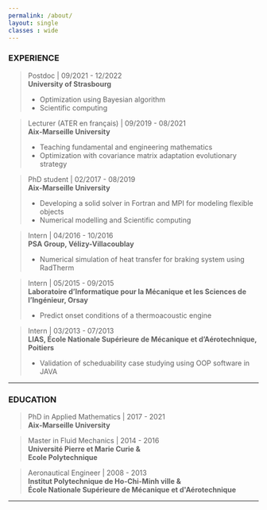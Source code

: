 ```yaml
---
permalink: /about/
layout: single
classes : wide
---
```


### EXPERIENCE

> Postdoc | 09/2021 - 12/2022 <br />
> **University of Strasbourg**
> - Optimization using Bayesian algorithm
> - Scientific computing
    
> Lecturer (ATER en français) | 09/2019 - 08/2021 <br />
> **Aix-Marseille University**
> - Teaching fundamental and engineering mathematics
> - Optimization with covariance matrix adaptation evolutionary strategy
      
> PhD student | 02/2017 - 08/2019 <br />
> **Aix-Marseille University**
> - Developing a solid solver in Fortran and MPI for modeling flexible objects
> - Numerical modelling and Scientific computing
      
> Intern | 04/2016 - 10/2016 <br />
> **PSA Group, Vélizy-Villacoublay**
> - Numerical simulation of heat transfer for braking system using RadTherm
      
> Intern | 05/2015 - 09/2015 <br />
> **Laboratoire d’Informatique pour la Mécanique et les Sciences de l’Ingénieur, Orsay**
> - Predict onset conditions of a thermoacoustic engine
      
> Intern | 03/2013 - 07/2013 <br />
> **LIAS, École Nationale Supérieure de Mécanique et d’Aérotechnique, Poitiers**
> - Validation of scheduability case studying using OOP software in JAVA

---

### EDUCATION
  
> PhD in Applied Mathematics | 2017 - 2021 <br />
> **Aix-Marseille University**
  
> Master in Fluid Mechanics | 2014 - 2016 <br />
> **Université Pierre et Marie Curie & <br />
> Ecole Polytechnique**
  
> Aeronautical Engineer | 2008 - 2013 <br />
> **Institut Polytechnique de Ho-Chi-Minh ville & <br />
> École Nationale Supérieure de Mécanique et d'Aérotechnique**
      
---
